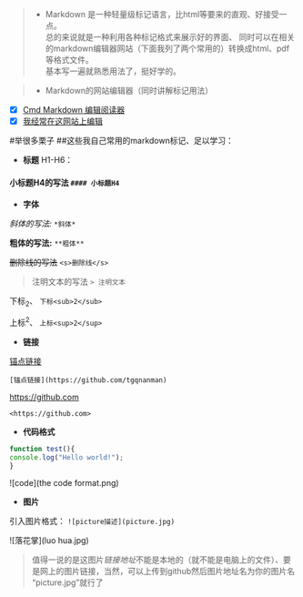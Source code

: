 > * Markdown 是一种轻量级标记语言，比html等要来的直观、好接受一点。
<br>总的来说就是一种利用各种标记格式来展示好的界面、
同时可以在相关的markdown编辑器网站（下面我列了两个常用的）转换成html、pdf等格式文件。
<br>基本写一遍就熟悉用法了，挺好学的。

> * Markdown的网站编辑器（同时讲解标记用法）
 - [x] [Cmd Markdown 编辑阅读器](https://www.zybuluo.com/mdeditor#537850)
 - [x] [我经常在这网站上编辑](https://pandao.github.io/editor.md/index.html)

#举很多栗子
##这些我自己常用的markdown标记、足以学习：
- **标题**
H1-H6：  
#### 小标题H4的写法 `#### 小标题H4`

- **字体**

 *斜体的写法:*
 `*斜体*`

 **粗体的写法:** 
 `**粗体**`

 <s>删除线的写法</s> 
 `<s>删除线</s>`

 > 注明文本的写法 `> 注明文本`
  

 下标<sub>2</sub>、
 `下标<sub>2</sub>`

 上标<sup>2</sup>、
 `上标<sup>2</sup>`


- **链接**

 [锚点链接](https://github.com/tgqnanman)
 
 `[锚点链接](https://github.com/tgqnanman)`

 <https://github.com>
 
 `<https://github.com>`

- **代码格式**

 ```javascript 
 function test(){
 console.log("Hello world!");
}
```
![code](the code format.png)



- **图片**

 引入图片格式： ` ![picture描述](picture.jpg) `

 ![落花掌](luo hua.jpg)

 >值得一说的是这图片*链接地址*不能是本地的（就不能是电脑上的文件）、要是网上的图片链接，当然，可以上传到github然后图片地址名为你的图片名 “picture.jpg”就行了



